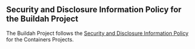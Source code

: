 ## Security and Disclosure Information Policy for the Buildah Project

The Buildah Project follows the [Security and Disclosure Information Policy](https://github.com/containers/common/blob/master/SECURITY.md) for the Containers Projects.
